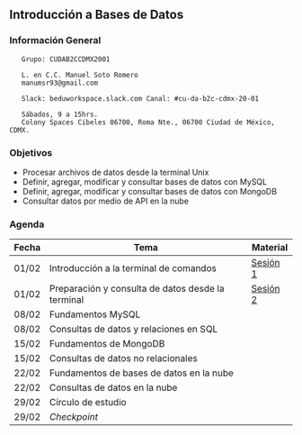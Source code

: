 ## Introducción a Bases de Datos

### Información General

```
   Grupo: CUDAB2CCDMX2001

   L. en C.C. Manuel Soto Romero
   manumsr93@gmail.com
   
   Slack: beduworkspace.slack.com Canal: #cu-da-b2c-cdmx-20-01

   Sábados, 9 a 15hrs.
   Colony Spaces Cibeles 06700, Roma Nte., 06700 Ciudad de México, CDMX.
```

### Objetivos
- Procesar archivos de datos desde la terminal Unix
- Definir, agregar, modificar y consultar bases de datos con MySQL
- Definir, agregar, modificar y consultar bases de datos con MongoDB
- Consultar datos por medio de API en la nube

### Agenda

| Fecha | Tema                                             | Material |
|-------|--------------------------------------------------|----------|
| 01/02 | Introducción a la terminal de comandos           | [Sesión 1](Sesion-01/) |
| 01/02 | Preparación y consulta de datos desde la terminal| [Sesión 2](Sesion-02/) |
| 08/02 | Fundamentos MySQL                                |          |
| 08/02 | Consultas de datos y relaciones en SQL           |          |
| 15/02 | Fundamentos de MongoDB                           |          |
| 15/02 | Consultas de datos no relacionales               |          |
| 22/02 | Fundamentos de bases de datos en la nube         |          |
| 22/02 | Consultas de datos en la nube                    |          |
| 29/02 | Círculo de estudio                               |          |
| 29/02 | *Checkpoint*                                     |          |
